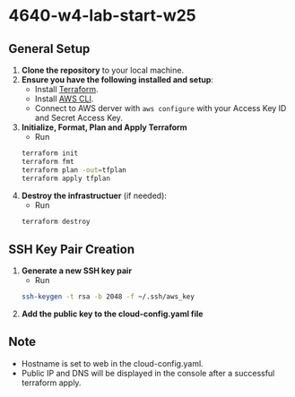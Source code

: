 # 4640-w4-lab-start-w25
## General Setup
1. **Clone the repository** to your local machine.
2. **Ensure you have the following installed and setup**:
    - Install [Terraform](https://developer.hashicorp.com/terraform/tutorials/aws-get-started/install-cli).
    - Install [AWS CLI](https://docs.aws.amazon.com/cli/latest/userguide/getting-started-install.html).
    - Connect to AWS derver with `aws configure` with your Access Key ID and Secret Access Key. 
3. **Initialize, Format, Plan and Apply Terraform**
    - Run
    ```bash
    terraform init
    terraform fmt
    terraform plan -out=tfplan
    terraform apply tfplan
    ```
4. **Destroy the infrastructuer** (if needed):
    - Run
    ```bash
    terraform destroy
    ```
## SSH Key Pair Creation
1. **Generate a new SSH key pair**
    - Run
    ```bash
    ssh-keygen -t rsa -b 2048 -f ~/.ssh/aws_key
    ```
2. **Add the public key to the cloud-config.yaml file**

## Note
- Hostname is set to web in the cloud-config.yaml.
- Public IP and DNS will be displayed in the console after a successful terraform apply.